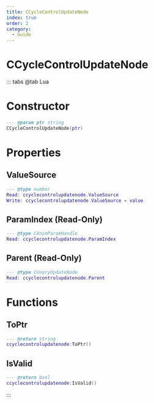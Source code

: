 ```yaml
---
title: CCycleControlUpdateNode
index: true
order: 2
category:
  - Guide
---
```


# CCycleControlUpdateNode

::: tabs
@tab Lua
# Constructor
```lua
--- @param ptr string
CCycleControlUpdateNode(ptr)
```
# Properties
## ValueSource 
```lua
--- @type number
Read: ccyclecontrolupdatenode.ValueSource
Write: ccyclecontrolupdatenode.ValueSource = value
```
## ParamIndex (Read-Only)
```lua
--- @type CAnimParamHandle
Read: ccyclecontrolupdatenode.ParamIndex
```
## Parent (Read-Only)
```lua
--- @type CUnaryUpdateNode
Read: ccyclecontrolupdatenode.Parent
```
# Functions
## ToPtr
```lua
--- @return string
ccyclecontrolupdatenode:ToPtr()
```
## IsValid
```lua
--- @return bool
ccyclecontrolupdatenode:IsValid()
```

:::